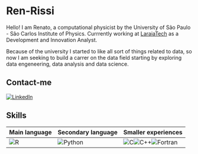 # Ren-Rissi
Hello! I am Renato, a computational physicist by the University of São Paulo - São Carlos Institute of Physics. Currrently working at [LaraiaTech](https://www.laraiatech.com/) as a Development and Innovation Analyst.

Because of the university I started to like all sort of things related to data, so now I am seeking to build a carrer on the data field starting by exploring data engeneering, data analysis and data science.

## Contact-me
[![LinkedIn](https://img.shields.io/badge/LinkedIn-0077B5?style=for-the-badge&logo=linkedin&logoColor=white)](https://www.linkedin.com/in/renato-rissi/)


## Skills
| Main language | Secondary language | Smaller experiences |
|---------------|--------------------|---------------------|
| ![R](https://img.shields.io/badge/R-276DC3?style=for-the-badge&logo=r&logoColor=white)| ![Python](https://img.shields.io/badge/python-3670A0?style=for-the-badge&logo=python&logoColor=ffdd54) | ![C](https://img.shields.io/badge/C-00599C?style=for-the-badge&logo=c&logoColor=white)![C++](https://img.shields.io/badge/C%2B%2B-00599C?style=for-the-badge&logo=c%2B%2B&logoColor=white)![Fortran](https://img.shields.io/badge/Fortran-734f96?logo=fortran&style=flat)|